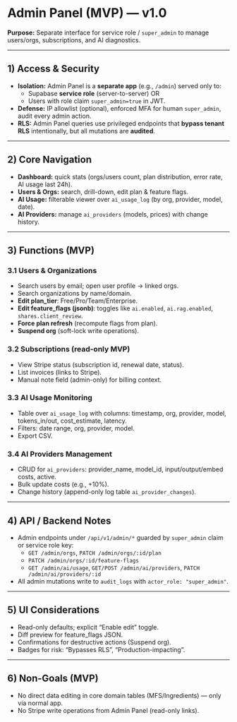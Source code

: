 # Admin Panel (MVP) — v1.0

**Purpose:** Separate interface for service role / `super_admin` to manage users/orgs, subscriptions, and AI diagnostics.

---

## 1) Access & Security

- **Isolation:** Admin Panel is a **separate app** (e.g., `/admin`) served only to:
  - Supabase **service role** (server-to-server) OR
  - Users with role claim `super_admin=true` in JWT.
- **Defense:** IP allowlist (optional), enforced MFA for human `super_admin`, audit every admin action.
- **RLS:** Admin Panel queries use privileged endpoints that **bypass tenant RLS** intentionally, but all mutations are **audited**.

---

## 2) Core Navigation

- **Dashboard:** quick stats (orgs/users count, plan distribution, error rate, AI usage last 24h).
- **Users & Orgs:** search, drill-down, edit plan & feature flags.
- **AI Usage:** filterable viewer over `ai_usage_log` (by org, provider, model, date).
- **AI Providers:** manage `ai_providers` (models, prices) with change history.

---

## 3) Functions (MVP)

### 3.1 Users & Organizations
- Search users by email; open user profile → linked orgs.
- Search organizations by name/domain.
- **Edit plan_tier**: Free/Pro/Team/Enterprise.
- **Edit feature_flags (jsonb)**: toggles like `ai.enabled`, `ai.rag.enabled`, `shares.client_review`.
- **Force plan refresh** (recompute flags from plan).
- **Suspend org** (soft-lock write operations).

### 3.2 Subscriptions (read-only MVP)
- View Stripe status (subscription id, renewal date, status).
- List invoices (links to Stripe).
- Manual note field (admin-only) for billing context.

### 3.3 AI Usage Monitoring
- Table over `ai_usage_log` with columns: timestamp, org, provider, model, tokens_in/out, cost_estimate, latency.
- Filters: date range, org, provider, model.
- Export CSV.

### 3.4 AI Providers Management
- CRUD for `ai_providers`: provider_name, model_id, input/output/embed costs, active.
- Bulk update costs (e.g., +10%).
- Change history (append-only log table `ai_provider_changes`).

---

## 4) API / Backend Notes

- Admin endpoints under `/api/v1/admin/*` guarded by `super_admin` claim or service role key:
  - `GET /admin/orgs`, `PATCH /admin/orgs/:id/plan`
  - `PATCH /admin/orgs/:id/feature-flags`
  - `GET /admin/ai/usage`, `GET/POST /admin/ai/providers`, `PATCH /admin/ai/providers/:id`
- All admin mutations write to `audit_logs` with `actor_role: "super_admin"`.

---

## 5) UI Considerations

- Read-only defaults; explicit “Enable edit” toggle.
- Diff preview for feature_flags JSON.
- Confirmations for destructive actions (Suspend org).
- Badges for risk: “Bypasses RLS”, “Production-impacting”.

---

## 6) Non-Goals (MVP)

- No direct data editing in core domain tables (MFS/Ingredients) — only via normal app.
- No Stripe write operations from Admin Panel (read-only links).
